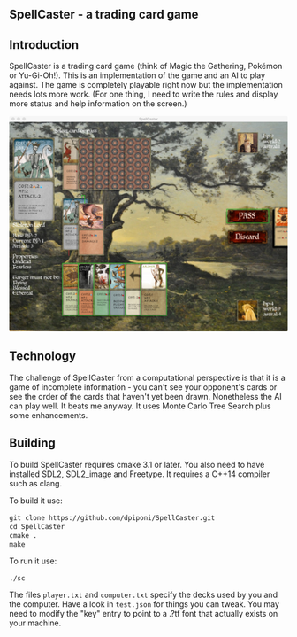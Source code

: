 SpellCaster - a trading card game
---------------------------------

Introduction
------------
SpellCaster is a trading card game (think of Magic the Gathering, Pokémon or Yu-Gi-Oh!).
This is an implementation of the game and an AI to play against.
The game is completely playable right now but the implementation needs lots more work.
(For one thing, I need to write the rules and display more status and help information on the screen.)

![SpellCaster screenshot](assets/screenshot.jpg?raw=true "SpellCaster Screenshot")

Technology
----------
The challenge of SpellCaster from a computational perspective is that it is a game of incomplete information - you can't see your opponent's cards or see the order of the cards that haven't yet been drawn. Nonetheless the AI can play well. It beats me anyway. It uses Monte Carlo Tree Search plus some enhancements.

Building
--------
To build SpellCaster requires cmake 3.1 or later.
You also need to have installed SDL2, SDL2_image and Freetype.
It requires a C++14 compiler such as clang.

To build it use:

    git clone https://github.com/dpiponi/SpellCaster.git
    cd SpellCaster
    cmake .
    make

To run it use:

    ./sc

The files `player.txt` and `computer.txt` specify the decks used by you and the computer.
Have a look in `test.json` for things you can tweak.
You may need to modify the "key" entry to point to a .?tf font that actually exists on your machine.
